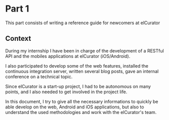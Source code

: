 # Part 1

This part consists of writing a reference guide for newcomers at elCurator

## Context

During my internship I have been in charge of the development of a RESTful API and the mobiles applications at elCurator (iOS/Android).

I also participated to develop some of the web features, installed the continuous integration server, written several blog posts, gave an internal conference on a technical topic.

Since elCurator is a start-up project, I had to be autonomous on many points, and I also needed to get involved in the project life.

In this document, I try to give all the necessary informations to quickly be able develop on the web, Android and iOS applications, but also to understand the used methodologies and work with the elCurator's team.